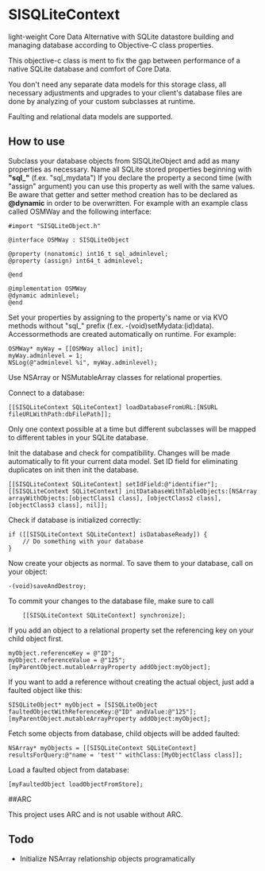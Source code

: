 SISQLiteContext
===============

light-weight Core Data Alternative with SQLite datastore building and managing database according to Objective-C class properties.

This objective-c class is ment to fix the gap between performance of a native SQLite database and comfort of Core Data.

You don't need any separate data models for this storage class, all necessary adjustments and upgrades to your client's database files are done by analyzing of your custom subclasses at runtime.

Faulting and relational data models are supported.

How to use
----------

Subclass your database objects from SISQLiteObject and add as many properties as necessary. Name all SQLite stored properties beginning with **"sql_"** (f.ex. "sql_mydata")
If you declare the property a second time (with "assign" argument) you can use this property as well with the same values. Be aware that getter and setter method creation has to be declared as **@dynamic** in order to be overwritten. For example with an example class called OSMWay and the following interface:
	
	#import "SISQLiteObject.h"
	
	@interface OSMWay : SISQLiteObject

	@property (nonatomic) int16_t sql_adminlevel;
	@property (assign) int64_t adminlevel;
	
	@end
	
	@implementation OSMWay
	@dynamic adminlevel;
	@end

Set your properties by assigning to the property's name or via KVO methods without "sql_" prefix (f.ex. -(void)setMydata:(id)data). Accessormethods are created automatically on runtime. For example:

	OSMWay* myWay = [[OSMWay alloc] init];
	myWay.adminlevel = 1;
	NSLog(@"adminlevel %i", myWay.adminlevel);

Use NSArray or NSMutableArray classes for relational properties.

Connect to a database:

	[[SISQLiteContext SQLiteContext] loadDatabaseFromURL:[NSURL fileURLWithPath:dbFilePath]];

Only one context possible at a time but different subclasses will be mapped to different tables in your SQLite database.

Init the database and check for compatibility. Changes will be made automatically to fit your current data model. Set ID field for eliminating duplicates on init then init the database.

	[[SISQLiteContext SQLiteContext] setIdField:@"identifier"];
    [[SISQLiteContext SQLiteContext] initDatabaseWithTableObjects:[NSArray arrayWithObjects:[objectClass1 class], [objectClass2 class], [objectClass3 class], nil]];
    
Check if database is initialized correctly:

	if ([[SISQLiteContext SQLiteContext] isDatabaseReady]) {
		// Do something with your database
	}
    
Now create your objects as normal. To save them to your database, call on your object:

	-(void)saveAndDestroy;

To commit your changes to the database file, make sure to call

	    [[SISQLiteContext SQLiteContext] synchronize];

If you add an object to a relational property set the referencing key on your child object first.

	myObject.referenceKey = @"ID";
	myObject.referenceValue = @"125";
	[myParentObject.mutableArrayProperty addObject:myObject];
	
If you want to add a reference without creating the actual object, just add a faulted object like this:

	SISQLiteObject* myObject = [SISQLiteObject faultedObjectWithReferenceKey:@"ID" andValue:@"125"];
	[myParentObject.mutableArrayProperty addObject:myObject];
	
Fetch some objects from database, child objects will be added faulted:

	NSArray* myObjects = [[SISQLiteContext SQLiteContext] resultsForQuery:@"name = 'test'" withClass:[MyObjectClass class]];
	
Load a faulted object from database:

	[myFaultedObject loadObjectFromStore];

##ARC

This project uses ARC and is not usable without ARC.

Todo
----
- Initialize NSArray relationship objects programatically

